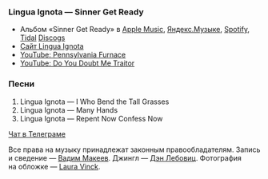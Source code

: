 ### Lingua Ignota — Sinner Get Ready

- Альбом «Sinner Get Ready» в
	[Apple Music](https://music.apple.com/album/1570359456),
	[Яндекс.Музыке](https://music.yandex.ru/album/15743505),
	[Spotify](https://open.spotify.com/album/06wtf2TCkmyTgS1yZGiSr5),
	[Tidal](https://tidal.com/browse/album/184963255)
	[Discogs](https://www.discogs.com/master/2243191)
- [Сайт Lingua Ignota](https://linguaignota.net/)
- [YouTube: Pennsylvania Furnace](https://youtu.be/7YRMV7ffPpY)
- [YouTube: Do You Doubt Me Traitor](https://youtu.be/sESn4nuSDWE)

### Песни

1. Lingua Ignota — I Who Bend the Tall Grasses
2. Lingua Ignota — Many Hands
3. Lingua Ignota — Repent Now Confess Now

[Чат в Телеграме](https://t.me/oh_lp_chat)

Все права на музыку принадлежат законным правообладателям.
Запись и сведение — [Вадим Макеев](https://pepelsbey.dev/).
Джингл — [Дэн Лебовиц](https://www.youtube.com/channel/UC38A5qHrlc_Zgua7vL4b96w).
Фотография на обложке — [Laura Vinck](https://unsplash.com/photos/Hyu76loQLdk).
